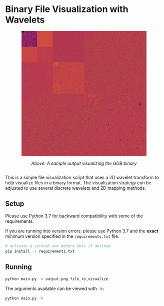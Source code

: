 # Binary File Visualization with Wavelets

<div style="display:flex;align-items:center;flex-direction:column;">
    <img src="./sample_gdb.png" alt="A visualization sample" style="width:100%;max-width: 400px">

*Above: A sample output visualizing the GDB binary*

</div>

This is a simple file visualization script that uses a 2D wavelet transform to help visualize files in a binary format. The visualization strategy can be adjusted to use several discrete wavelets and 2D mapping methods.

## Setup

Please use Python 3.7 for backward compatibility with some of the requirements.

If you are running into version errors, please use Python 3.7 and the **exact** minimum version specified in the `requirements.txt` file.

```bash
# activate a virtual env before this if desired
pip install -r requirements.txt
```

## Running

```bash
python main.py -o output.png file_to_visualize
```

The arguments available can be viewed with `-h`:

```bash
python main.py -h
```

